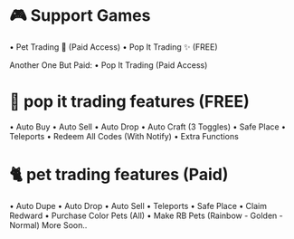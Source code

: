 # 🎮 Support Games
• Pet Trading 🐾 (Paid Access)
• Pop It Trading ✨️ (FREE)



  Another One But Paid:
• Pop It Trading (Paid Access)



# 🎃 pop it trading features (FREE)
• Auto Buy
• Auto Sell
• Auto Drop
• Auto Craft (3 Toggles)
• Safe Place
• Teleports
• Redeem All Codes (With Notify)
• Extra Functions



# 🐈 pet trading features (Paid)
• Auto Dupe
• Auto Drop
• Auto Sell
• Teleports
• Safe Place
• Claim Redward
• Purchase Color Pets (All)
• Make RB Pets (Rainbow - Golden - Normal)
More Soon..




